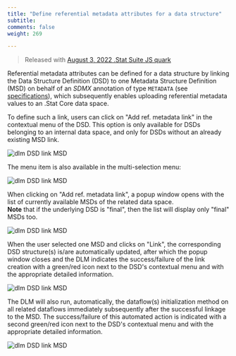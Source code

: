 ```yaml
---
title: "Define referential metadata attributes for a data structure"
subtitle: 
comments: false
weight: 269

---
```


> Released with [August 3, 2022 .Stat Suite JS quark](https://sis-cc.gitlab.io/dotstatsuite-documentation/changelog/#august-3-2022)

Referential metadata attributes can be defined for a data structure by linking the Data Structure Definition (DSD) to one Metadata Structure Definition (MSD) on behalf of an *SDMX* annotation of type `METADATA` (see [specifications](https://sis-cc.gitlab.io/dotstatsuite-documentation/using-dlm/manage-data/upload-data/upload-referential-metadata/)), which subsequently enables uploading referential metadata values to an .Stat Core data space.

To define such a link, users can click on "Add ref. metadata link" in the contextual menu of the DSD. This option is only available for DSDs belonging to an internal data space, and only for DSDs without an already existing MSD link.

![dlm DSD link MSD](/dotstatsuite-documentation/images/dlm-dsd-link-msd1.png)

The menu item is also available in the multi-selection menu:

![dlm DSD link MSD](/dotstatsuite-documentation/images/dlm-dsd-link-msd2.png)

When clicking on "Add ref. metadata link", a popup window opens with the list of currently available MSDs of the related data space.  
**Note** that if the underlying DSD is "final", then the list will display only "final" MSDs too.

![dlm DSD link MSD](/dotstatsuite-documentation/images/dlm-dsd-link-msd3.png)

When the user selected one MSD and clicks on "Link", the corresponding DSD structure(s) is/are automatically updated, after which the popup window closes and the DLM indicates the success/failure of the link creation with a green/red icon next to the DSD's contextual menu and with the appropriate detailed information.

![dlm DSD link MSD](/dotstatsuite-documentation/images/dlm-dsd-link-msd4.png)

The DLM will also run, automatically, the dataflow(s) initialization method on all related dataflows immediately subsequently after the successful linkage to the MSD. The success/failure of this automated action is indicated with a second green/red icon next to the DSD's contextual menu and with the appropriate detailed information.

![dlm DSD link MSD](/dotstatsuite-documentation/images/dlm-dsd-link-msd5.png)
